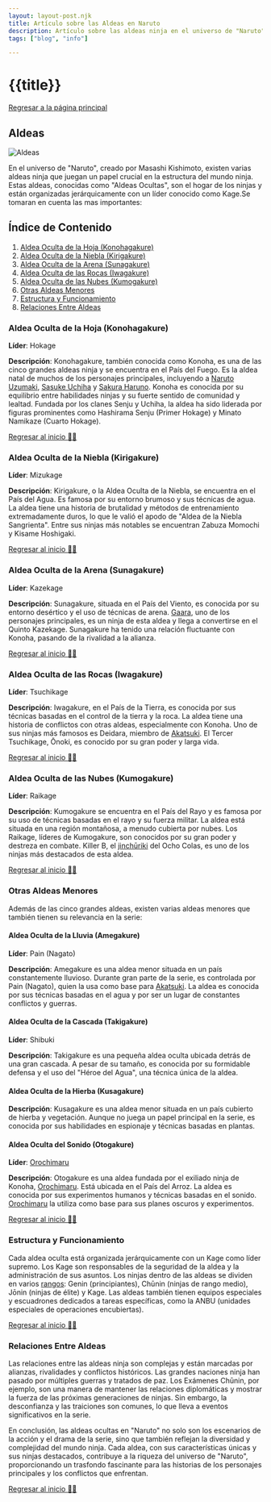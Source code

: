 ```yaml
---
layout: layout-post.njk
title: Artículo sobre las Aldeas en Naruto
description: Artículo sobre las aldeas ninja en el universo de "Naruto", incluyendo las cinco grandes aldeas y otras aldeas menores
tags: ["blog", "info"]

---
```


# {{title}}

[Regresar a la página principal](/articulos)

<section id = "aldeas">

# Aldeas

![Aldeas](/img/aldeas.png)

En el universo de "Naruto", creado por Masashi Kishimoto, existen varias aldeas ninja que juegan un papel crucial en la estructura del mundo ninja. Estas aldeas, conocidas como "Aldeas Ocultas", son el hogar de los ninjas y están organizadas jerárquicamente con un líder conocido como Kage.Se tomaran en cuenta las mas importantes:

</section>

## Índice de Contenido
1. [Aldea Oculta de la Hoja (Konohagakure)](#hoja)
2. [Aldea Oculta de la Niebla (Kirigakure)](#niebla)
3. [Aldea Oculta de la Arena (Sunagakure)](#arena)
4. [Aldea Oculta de las Rocas (Iwagakure)](#roca)
5. [Aldea Oculta de las Nubes (Kumogakure)](#nube)
6. [Otras Aldeas Menores](#otras)
7. [Estructura y Funcionamiento](#estructura)
8. [Relaciones Entre Aldeas](#relaciones)


<section id = "hoja">

### Aldea Oculta de la Hoja (Konohagakure)

**Líder**: Hokage

**Descripción**: Konohagakure, también conocida como Konoha, es una de las cinco grandes aldeas ninja y se encuentra en el País del Fuego. Es la aldea natal de muchos de los personajes principales, incluyendo a [Naruto Uzumaki](/Naruto), [Sasuke Uchiha](/Sasuke) y [Sakura Haruno](/Sakura). Konoha es conocida por su equilibrio entre habilidades ninjas y su fuerte sentido de comunidad y lealtad. Fundada por los clanes Senju y Uchiha, la aldea ha sido liderada por figuras prominentes como Hashirama Senju (Primer Hokage) y Minato Namikaze (Cuarto Hokage).

</section>

[Regresar al inicio ☝🏻](#aldeas)

<section id = "niebla">

### Aldea Oculta de la Niebla (Kirigakure)

**Líder**: Mizukage

**Descripción**: Kirigakure, o la Aldea Oculta de la Niebla, se encuentra en el País del Agua. Es famosa por su entorno brumoso y sus técnicas de agua. La aldea tiene una historia de brutalidad y métodos de entrenamiento extremadamente duros, lo que le valió el apodo de "Aldea de la Niebla Sangrienta". Entre sus ninjas más notables se encuentran Zabuza Momochi y Kisame Hoshigaki.

</section>

[Regresar al inicio ☝🏻](#aldeas)

<section id = "arena">

### Aldea Oculta de la Arena (Sunagakure)

**Líder**: Kazekage

**Descripción**: Sunagakure, situada en el País del Viento, es conocida por su entorno desértico y el uso de técnicas de arena. [Gaara](/Gaara), uno de los personajes principales, es un ninja de esta aldea y llega a convertirse en el Quinto Kazekage. Sunagakure ha tenido una relación fluctuante con Konoha, pasando de la rivalidad a la alianza.

</section>

[Regresar al inicio ☝🏻](#aldeas)

<section id = "roca">

### Aldea Oculta de las Rocas (Iwagakure)

**Líder**: Tsuchikage

**Descripción**: Iwagakure, en el País de la Tierra, es conocida por sus técnicas basadas en el control de la tierra y la roca. La aldea tiene una historia de conflictos con otras aldeas, especialmente con Konoha. Uno de sus ninjas más famosos es Deidara, miembro de [Akatsuki](/Akatsuki). El Tercer Tsuchikage, Ōnoki, es conocido por su gran poder y larga vida.

</section>

[Regresar al inicio ☝🏻](#aldeas)

<section id = "nube">

### Aldea Oculta de las Nubes (Kumogakure)

**Líder**: Raikage

**Descripción**: Kumogakure se encuentra en el País del Rayo y es famosa por su uso de técnicas basadas en el rayo y su fuerza militar. La aldea está situada en una región montañosa, a menudo cubierta por nubes. Los Raikage, líderes de Kumogakure, son conocidos por su gran poder y destreza en combate. Killer B, el [jinchūriki](/Bijus_Jinchurikis) del Ocho Colas, es uno de los ninjas más destacados de esta aldea.

</section>

[Regresar al inicio ☝🏻](#aldeas)

<section id = "otras">

### Otras Aldeas Menores

Además de las cinco grandes aldeas, existen varias aldeas menores que también tienen su relevancia en la serie:

#### Aldea Oculta de la Lluvia (Amegakure)

**Líder**: Pain (Nagato)

**Descripción**: Amegakure es una aldea menor situada en un país constantemente lluvioso. Durante gran parte de la serie, es controlada por Pain (Nagato), quien la usa como base para [Akatsuki](/Akatsuki). La aldea es conocida por sus técnicas basadas en el agua y por ser un lugar de constantes conflictos y guerras.

#### Aldea Oculta de la Cascada (Takigakure)

**Líder**: Shibuki

**Descripción**: Takigakure es una pequeña aldea oculta ubicada detrás de una gran cascada. A pesar de su tamaño, es conocida por su formidable defensa y el uso del "Héroe del Agua", una técnica única de la aldea.

#### Aldea Oculta de la Hierba (Kusagakure)

**Descripción**: Kusagakure es una aldea menor situada en un país cubierto de hierba y vegetación. Aunque no juega un papel principal en la serie, es conocida por sus habilidades en espionaje y técnicas basadas en plantas.

#### Aldea Oculta del Sonido (Otogakure)

**Líder**: [Orochimaru](/Orochimaru)

**Descripción**: Otogakure es una aldea fundada por el exiliado ninja de Konoha, [Orochimaru](/Orochimaru). Está ubicada en el País del Arroz. La aldea es conocida por sus experimentos humanos y técnicas basadas en el sonido. [Orochimaru](/Orochimaru) la utiliza como base para sus planes oscuros y experimentos.

</section>

[Regresar al inicio ☝🏻](#aldeas)

<section id = "estructura">

### Estructura y Funcionamiento

Cada aldea oculta está organizada jerárquicamente con un Kage como líder supremo. Los Kage son responsables de la seguridad de la aldea y la administración de sus asuntos. Los ninjas dentro de las aldeas se dividen en varios [rangos](/Rangos): Genin (principiantes), Chūnin (ninjas de rango medio), Jōnin (ninjas de élite) y Kage. Las aldeas también tienen equipos especiales y escuadrones dedicados a tareas específicas, como la ANBU (unidades especiales de 
operaciones encubiertas).

</section>

[Regresar al inicio ☝🏻](#aldeas)

<section id = "relaciones">

### Relaciones Entre Aldeas

Las relaciones entre las aldeas ninja son complejas y están marcadas por alianzas, rivalidades y conflictos históricos. Las grandes naciones ninja han pasado por múltiples guerras y tratados de paz. Los Exámenes Chūnin, por ejemplo, son una manera de mantener las relaciones diplomáticas y mostrar la fuerza de las próximas generaciones de ninjas. Sin embargo, la desconfianza y las traiciones son comunes, lo que lleva a eventos significativos en la serie.

En conclusión, las aldeas ocultas en "Naruto" no solo son los escenarios de la acción y el drama de la serie, sino que también reflejan la diversidad y complejidad del mundo ninja. Cada aldea, con sus características únicas y sus ninjas destacados, contribuye a la riqueza del universo de "Naruto", proporcionando un trasfondo fascinante para las historias de los personajes principales y los conflictos que enfrentan.

</section>

[Regresar al inicio ☝🏻](#aldeas)
